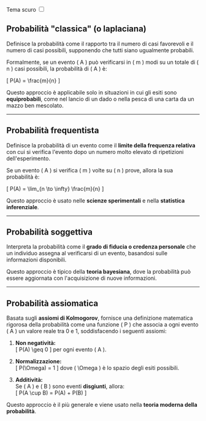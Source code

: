 <link rel="stylesheet" href="../style.css">

<label style="position:static;" for="tema-scuro">Tema scuro
<input type="checkbox" id="tema-scuro"></input>
</label>


## Probabilità "classica" (o laplaciana)

Definisce la probabilità come il rapporto tra il numero di casi favorevoli e il numero di casi possibili, supponendo che tutti siano ugualmente probabili.  

Formalmente, se un evento \( A \) può verificarsi in \( m \) modi su un totale di \( n \) casi possibili, la probabilità di \( A \) è:

\[
P(A) = \frac{m}{n}
\]

Questo approccio è applicabile solo in situazioni in cui gli esiti sono **equiprobabili**, come nel lancio di un dado o nella pesca di una carta da un mazzo ben mescolato.

---

## Probabilità frequentista

Definisce la probabilità di un evento come il **limite della frequenza relativa** con cui si verifica l'evento dopo un numero molto elevato di ripetizioni dell'esperimento.  

Se un evento \( A \) si verifica \( m \) volte su \( n \) prove, allora la sua probabilità è:

\[
P(A) = \lim_{n \to \infty} \frac{m}{n}
\]

Questo approccio è usato nelle **scienze sperimentali** e nella **statistica inferenziale**.

---

## Probabilità soggettiva

Interpreta la probabilità come il **grado di fiducia o credenza personale** che un individuo assegna al verificarsi di un evento, basandosi sulle informazioni disponibili.  

Questo approccio è tipico della **teoria bayesiana**, dove la probabilità può essere aggiornata con l'acquisizione di nuove informazioni.

---

## Probabilità assiomatica

Basata sugli **assiomi di Kolmogorov**, fornisce una definizione matematica rigorosa della probabilità come una funzione \( P \) che associa a ogni evento \( A \) un valore reale tra 0 e 1, soddisfacendo i seguenti assiomi:

1. **Non negatività:**  
   \[
   P(A) \geq 0
   \]
   per ogni evento \( A \).

2. **Normalizzazione:**  
   \[
   P(\Omega) = 1
   \]
   dove \( \Omega \) è lo spazio degli esiti possibili.

3. **Additività:**  
   Se \( A \) e \( B \) sono eventi **disgiunti**, allora:  
   \[
   P(A \cup B) = P(A) + P(B)
   \]

Questo approccio è il più generale e viene usato nella **teoria moderna della probabilità**.



<!--
---
---
---


## Probabilità "classica" (o laplaciana)

Definisce la probabilità come il rapporto tra il numero di casi favorevoli e il numero di casi possibili, supponendo che tutti siano ugualmente probabili.  

Formalmente, se un evento $A$ può verificarsi in $m$ modi su un totale di $n$ casi possibili, la probabilità di $A$ è:

$P(A) = \frac{m}{n}$

Questo approccio è applicabile solo in situazioni in cui gli esiti sono **equiprobabili**, come nel lancio di un dado o nella pesca di una carta da un mazzo ben mescolato.

---

## Probabilità frequentista

Definisce la probabilità di un evento come il **limite della frequenza relativa** con cui si verifica l'evento dopo un numero molto elevato di ripetizioni dell'esperimento.  

Se un evento $A$ si verifica $m$ volte su $n$ prove, allora la sua probabilità è:

$P(A) = \lim_{n \to \infty} \frac{m}{n}$

Questo approccio è usato nelle **scienze sperimentali** e nella **statistica inferenziale**.

---

## Probabilità soggettiva

Interpreta la probabilità come il **grado di fiducia o credenza personale** che un individuo assegna al verificarsi di un evento, basandosi sulle informazioni disponibili.  

Questo approccio è tipico della **teoria bayesiana**, dove la probabilità può essere aggiornata con l'acquisizione di nuove informazioni.

---

## Probabilità assiomatica

Basata sugli **assiomi di Kolmogorov**, fornisce una definizione matematica rigorosa della probabilità come una funzione $P$ che associa a ogni evento $A$ un valore reale tra 0 e 1, soddisfacendo i seguenti assiomi:

1. **Non negatività:**  
   $P(A) \geq 0$
   per ogni evento $A$.

2. **Normalizzazione:**  
   $P(\Omega) = 1$
   dove $\Omega$ è lo spazio degli esiti possibili.

3. **Additività:**  
   Se $A$ e $B$ sono eventi **disgiunti**, allora:  
   $P(A \cup B) = P(A) + P(B)$

Questo approccio è il più generale e viene usato nella **teoria moderna della probabilità**.
-->
